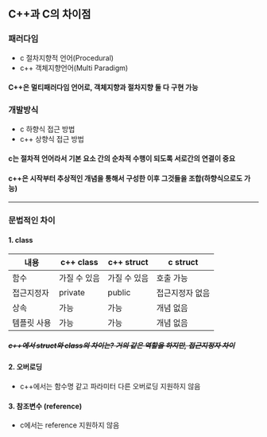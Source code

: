 ## C++과 C의 차이점

### 패러다임
 - c 절차지향적 언어(Procedural)
 - c++ 객체지향언어(Multi Paradigm)
 
 #### C++은 멀티패러다임 언어로, 객체지향과 절차지향 둘 다 구현 가능<br>
 
### 개발방식
 - c 하향식 접근 방법
 - c++ 상향식 접근 방법<br>
 
 #### c는 절차적 언어라서 기본 요소 간의 순차적 수행이 되도록 서로간의 연결이 중요<br>
 #### c++은 시작부터 추상적인 개념을 통해서 구성한 이후 그것들을 조합(하향식으로도 가능)
 
 ---
 
 ### 문법적인 차이
 
 #### 1. class
 
 내용 | c++ class | c++ struct | c struct
 -----| ----- | ----- | -----
 함수 | 가질 수 있음 | 가질 수 있음 | 호출 가능
 접근지정자 | private | public | 접근지정자 없음
 상속 | 가능 | 가능 | 개념 없음
 템플릿 사용 | 가능 | 가능 | 개념 없음

 
 ##### ~~c++에서 struct와 class의 차이는? 거의 같은 역할을 하지만, 접근지정자 차이~~
 
#### 2. 오버로딩
 - c++에서는 함수명 같고 파라미터 다른 오버로딩 지원하지 않음

#### 3. 참조변수 (reference)
 - c에서는 reference 지원하지 않음
